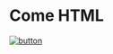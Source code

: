 # Come HTML

[![button](https://encrypted-tbn0.gstatic.com/images?q=tbn:ANd9GcQReTAc97C92K9KBo2Ypm-w0MCm9sLM32L_UVZH5tqPR-EQtwBmDg)](https://www.google.it/url?sa=t&rct=j&q=&esrc=s&source=web&cd=3&cad=rja&uact=8&ved=0ahUKEwjDg7LAqdTXAhXQDewKHWP-AkgQFggxMAI&url=https%3A%2F%2Fit.wikipedia.org%2Fwiki%2FMarkdown&usg=AOvVaw0Ju1PqjssD0QFpoH1h5rcS)